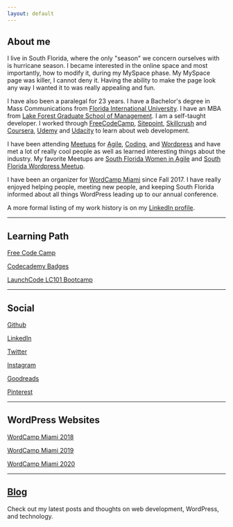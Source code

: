 ```yaml
---
layout: default
---
```


## About me

I live in South Florida, where the only "season" we concern ourselves with is hurricane season. I became interested in the online space and most importantly, how to modify it, during my MySpace phase. My MySpace page was killer, I cannot deny it. Having the ability to make the page look any way I wanted it to was really appealing and fun.

I have also been a paralegal for 23 years. I have a Bachelor's degree in Mass Communications from [Florida International University](http://www.fiu.edu/). I have an MBA from [Lake Forest Graduate School of Management](http://www.lfgsm.edu/). I am a self-taught developer. I worked through [FreeCodeCamp](http://www.freecodecamp.com/tonomoshia), [Sitepoint](https://www.sitepoint.com/), [Skillcrush](http://skillcrush.com/) and [Coursera](https://www.coursera.org/), [Udemy](https://www.udemy.com) and [Udacity](https://www.udacity.com) to learn about web development.

I have been attending [Meetups](https://www.meetup.com/members/12462507/) for [Agile](https://www.meetup.com/South-Florida-Agile-Association/), [Coding](https://www.meetup.com/broward-ruby/), and [Wordpress](https://www.meetup.com/SF-WordPress-Users/) and have met a lot of really cool people as well as learned interesting things about the industry. My favorite Meetups are [South Florida Women in Agile](https://www.meetup.com/South-Florida-Women-In-Agile-Meetup/) and [South Florida Wordpress Meetup](https://www.meetup.com/SF-WordPress-Users/).

I have been an organizer for [WordCamp Miami](https://2019.miami.wordcamp.org) since Fall 2017. I have really enjoyed helping people, meeting new people, and keeping South Florida informed about all things WordPress leading up to our annual conference.

A more formal listing of my work history is on my [LinkedIn profile](https://www.linkedin.com/in/reiher/).

---

## Learning Path

<i class="fa fa-free-code-camp" aria-hidden="true"></i> [Free Code Camp](https://www.freecodecamp.com/tonomoshia)

<i class="fa fa-certificate" aria-hidden="true"></i> [Codecademy Badges](https://www.codecademy.com/users/tonomoshia/achievements)

<i class="fa fa-rocket"></i> [LaunchCode LC101 Bootcamp](https://www.launchcode.org/lc101)

---

## Social

<i class="fa fa-github" aria-hidden="true"></i> [Github](https://github.com/tonomoshia)

<i class="fa fa-linkedin-square" aria-hidden="true"></i> [LinkedIn](https://www.linkedin.com/in/reiher/)

<i class="fa fa-twitter" aria-hidden="true"></i> [Twitter](https://twitter.com/tonomoshia)

<i class="fa fa-instagram" aria-hidden="true"></i> [Instagram](https://www.instagram.com/femmequity/)

<i class="fa fa-book" aria-hidden="true"></i> [Goodreads](https://www.goodreads.com/femmequity)

<i class="fa fa-pinterest-p" aria-hidden="true"></i> [Pinterest](https://www.pinterest.com/femmequity/)

---

## WordPress Websites

<i class="fa fa-users" aria-hidden="true"></i> [WordCamp Miami 2018](https://2018.miami.wordcamp.org)

<i class="fa fa-users" aria-hidden="true"></i> [WordCamp Miami 2019](https://2019.miami.wordcamp.org)

<i class="fa fa-users" aria-hidden="true"></i> [WordCamp Miami 2020](https://2020.miami.wordcamp.org)

---

## [Blog](/blog.html)

Check out my latest posts and thoughts on web development, WordPress, and technology.
